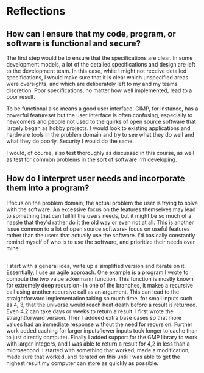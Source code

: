 # Reflections

## How can I ensure that my code, program, or software is functional and secure?

The first step would be to ensure that the specifications are clear. In some development models, a lot of the detailed specifications and design are left to the development team. In this case, while I might not receive detailed specifications, I would make sure that it is clear which unspecified areas were oversights, and which are deliberately left to my and my teams discretion. Poor specifications, no matter how well implemented, lead to a poor result. 

To be functional also means a good user interface. GIMP, for instance, has a powerful featureset but the user interface is often confusing, especially to newcomers and people not used to the quirks of open source software that largely began as hobby projects. I would look to existing applications and hardware tools in the problem domain and try to see what they do well and what they do poorly.  Security I would do the same.

I would, of course, also test thoroughly as discussed in this course, as well as test for common problems in the sort of software I'm developing.

## How do I interpret user needs and incorporate them into a program?

I focus on the problem domain, the actual problem the user is trying to solve with the software. An excessive focus on the features themselves may lead to something that can fullfill the users needs, but it might be so much of a hassle that they'd rather do it the old way or even not at all. This is another issue common to a lot of open source software- focus on useful features rather than the users that actually use the software. I'd basically constantly remind myself of who is to use the software, and prioritize their needs over mine.

## 

I start with a general idea, write up a simplified version and iterate on it. Essentially, I use an agile approach. One example is a program I wrote to compute the two value ackermann function. This function is mostly known for extremely deep recursion- in one of the branches, it makes a recursive call using another recursive call as an argument. This can lead to the straightforward implementation taking so much time, for small inputs such as 4, 3, that the universe would reach heat death before a result is returned. Even 4,2 can take days or weeks to return a result. I first wrote the straightforward version. Then I addeed extra base cases so that more values had an immediate response without the need for recursion. Further work added caching for larger inputs(lower inputs took longer to cache than to just directly compute). Finally I added support for the GMP library to work with larger integers, and I was able to return a result for 4,2 in less than a microsecond. I started with something that worked, made a modification, made sure that worked, and iterated on this until I was able to get the highest result my computer can store as quickly as possible.
